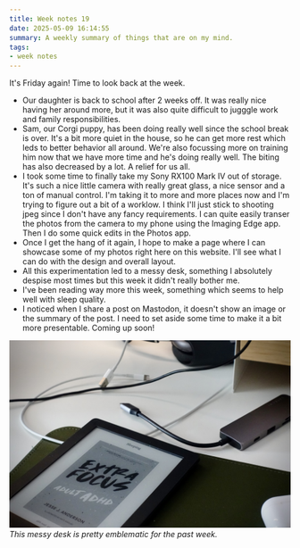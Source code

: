 ```yaml
---
title: Week notes 19
date: 2025-05-09 16:14:55
summary: A weekly summary of things that are on my mind.
tags:
- week notes
---
```


It's Friday again! Time to look back at the week.

- Our daughter is back to school after 2 weeks off. It was really nice having her around more, but it was also quite difficult to jugggle work and family responsibilities.
- Sam, our Corgi puppy, has been doing really well since the school break is over. It's a bit more quiet in the house, so he can get more rest which leds to better behavior all around. We're also focussing more on training him now that we have more time and he's doing really well. The biting has also decreased by a lot. A relief for us all.
- I took some time to finally take my Sony RX100 Mark IV out of storage. It's such a nice little camera with really great glass, a nice sensor and a ton of manual control. I'm taking it to more and more places now and I'm trying to figure out a bit of a worklow. I think I'll just stick to shooting jpeg since I don't have any fancy requirements. I can quite easily transer the photos from the camera to my phone using the Imaging Edge app. Then I do some quick edits in the Photos app.
- Once I get the hang of it again, I hope to make a page where I can showcase some of my photos right here on this website. I'll see what I can do with the design and overall layout.
- All this experimentation led to a messy desk, something I absolutely despise most times but this week it didn't really bother me.
- I've been reading way more this week, something which seems to help well with sleep quality.
- I noticed when I share a post on Mastodon, it doesn't show an image or the summary of the post. I need to set aside some time to make it a bit more presentable. Coming up soon!

![My messy desk with a bunch of cables and my Kobo e-reader](/img/week-notes-19.jpeg)
*This messy desk is pretty emblematic for the past week.*
